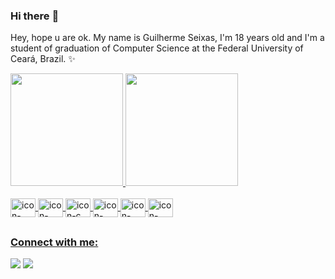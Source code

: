 ### Hi there :wave:

Hey, hope u are ok. My name is Guilherme Seixas, I'm 18 years old and I'm a student of graduation of Computer Science at the Federal University of Ceará, Brazil. :sparkles:

<div>
  <a href="https://github.com/guiseixas">
  <img height="180em" src="https://github-readme-stats.vercel.app/api?username=guiseixas&show_icons=true&theme=dracula&include_all_commits=true&count_private=true"/>
  <img height="180em" src="https://github-readme-stats.vercel.app/api/top-langs/?username=guiseixas&layout=compact&langs_count=7&theme=dracula"/>
</div>

<div style="display: inline_block"><br>
  <img align="center" alt="icon-vscode" height="30" width="40" src="https://cdn.jsdelivr.net/gh/devicons/devicon/icons/vscode/vscode-original.svg">
  <img align="center" alt="icon-java" height="30" width="40" src="https://cdn.jsdelivr.net/gh/devicons/devicon/icons/java/java-original.svg">
  <img align="center" alt="icon-c" height="30" width="40" src="https://cdn.jsdelivr.net/gh/devicons/devicon/icons/c/c-original.svg">
  <img align="center" alt="icon-html" height="30" width="40" src="https://cdn.jsdelivr.net/gh/devicons/devicon/icons/html5/html5-original.svg">
  <img align="center" alt="icon-spring" height="30" width="40" src="https://cdn.jsdelivr.net/gh/devicons/devicon/icons/spring/spring-original-wordmark.svg" />
  <img align="center" alt="icon-postgres" height="30" width="40" src="https://cdn.jsdelivr.net/gh/devicons/devicon/icons/postgresql/postgresql-original.svg" />
</div>
  
  ##
  
  ### Connect with me:
  
  <div>
  <a href = "mailto:guilhermesantoseixas@gmail.com"><img src="https://img.shields.io/badge/-Gmail-%23333?style=for-the-badge&logo=gmail&logoColor=white" target="_blank"></a>
  <a href="https://www.linkedin.com/in/guilherme-seixas-382661211/" target="_blank"><img src="https://img.shields.io/badge/-LinkedIn-%230077B5?style=for-the-badge&logo=linkedin&logoColor=white" target="_blank"></a>   
  </div>
